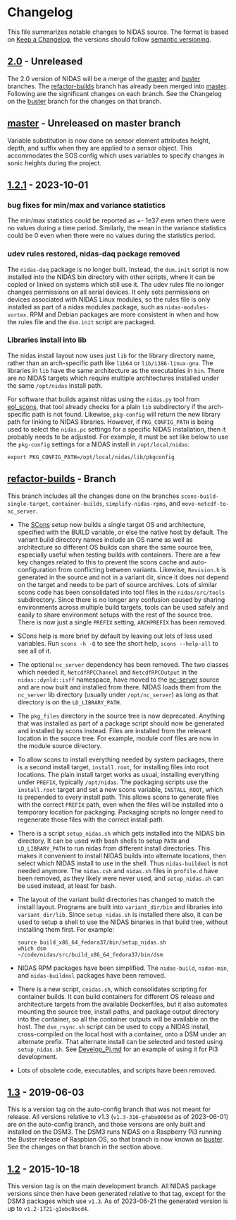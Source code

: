# Changelog

This file summarizes notable changes to NIDAS source.  The format is based on
[Keep a Changelog], the versions should follow [semantic versioning].

## [2.0] - Unreleased

The 2.0 version of NIDAS will be a merge of the [master] and [buster]
branches.  The [refactor-builds] branch has already been merged into [master].
Following are the significant changes on each branch.  See the Changelog on
the [buster] branch for the changes on that branch.

## [master] - Unreleased on master branch

Variable substitution is now done on sensor element attributes height, depth,
and suffix when they are applied to a sensor object.  This accommodates the
SOS config which uses variables to specify changes in sonic heights during the
project.

## [1.2.1] - 2023-10-01

### bug fixes for min/max and variance statistics

The min/max statistics could be reported as +- 1e37 even when there were no
values during a time period.  Similarly, the mean in the variance statistics
could be 0 even when there were no values during the statistics period.

### udev rules restored, nidas-daq package removed

The `nidas-daq` package is no longer built.  Instead, the `dsm.init` script is
now installed into the NIDAS bin directory with other scripts, where it can be
copied or linked on systems which still use it.  The udev rules file no longer
changes permissions on all serial devices.  It only sets permissions on
devices associated with NIDAS Linux modules, so the rules file is only
installed as part of a nidas modules package, such as `nidas-modules-vortex`.
RPM and Debian packages are more consistent in when and how the rules file and
the `dsm.init` script are packaged.

### Libraries install into lib

The nidas install layout now uses just `lib` for the library directory name,
rather than an arch-specific path like `lib64` or `lib/i386-linux-gnu`.  The
libraries in `lib` have the same architecture as the executables in `bin`.
There are no NIDAS targets which require multiple architectures installed
under the same `/opt/nidas` install path.

For software that builds against nidas using the `nidas.py` tool from
[eol_scons](https://github.com/NCAR/eol_scons), that tool already checks for a
plain `lib` subdirectory if the arch-specific path is not found.  Likewise,
`pkg-config` will return the new library path for linking to NIDAS libraries.
However, if `PKG_CONFIG_PATH` is being used to select the `nidas.pc` settings
for a specific NIDAS installation, then it probably needs to be adjusted.  For
example, it must be set like below to use the `pkg-config` settings for a NIDAS
install in `/opt/local/nidas`:

```plain
export PKG_CONFIG_PATH=/opt/local/nidas/lib/pkgconfig
```

## [refactor-builds] - Branch

This branch includes all the changes done on the branches
`scons-build-single-target`, `container-builds`, `simplify-nidas-rpms`, and
`move-netcdf-to-nc_server`.

- The [SCons](https://www.scons.org/) setup now builds a single target OS and
  architecture, specified with the BUILD variable, or else the native host by
  default.  The variant build directory names include an OS name as well as
  architecture so different OS builds can share the same source tree,
  especially useful when testing builds with containers.  There are a few key
  changes related to this to prevent the scons cache and auto-configuration
  from conflicting between variants.  Likewise, `Revision.h` is generated in
  the source and not in a variant dir, since it does not depend on the target
  and needs to be part of source archives. Lots of similar scons code has been
  consolidated into tool files in the `nidas/src/tools` subdirectory.  Since
  there is no longer any confusion caused by sharing environments across
  multiple build targets, tools can be used safely and easily to share
  environment setups with the rest of the source tree.  There is now just a
  single `PREFIX` setting, `ARCHPREFIX` has been removed.

- SCons help is more brief by default by leaving out lots of less used
  variables.  Run `scons -h -Q` to see the short help, `scons --help-all` to see
  all of it.

- The optional `nc_server` dependency has been removed.  The two classes which
  needed it, `NetcdfRPCChannel` and `NetcdfRPCOutput` in the
  `nidas::dynld::isff` namespace, have moved to the
  [nc-server](https://github.com/ncareol/nc-server) source and are now built
  and installed from there.  NIDAS loads them from the `nc_server` lib
  directory (usually under `/opt/nc_server`) as long as that directory is on
  the `LD_LIBRARY_PATH`.

- The `pkg_files` directory in the source tree is now deprecated.  Anything
  that was installed as part of a package script should now be generated and
  installed by scons instead.  Files are installed from the relevant location
  in the source tree.  For example, module conf files are now in the module
  source directory.

- To allow scons to install everything needed by system packages, there is a
  second install target, `install.root`, for installing files into root
  locations.  The plain install target works as usual, installing everything
  under `PREFIX`, typically `/opt/nidas`.  The packaging scripts use the
  `install.root` target and set a new scons variable, `INSTALL_ROOT`, which is
  prepended to every install path.  This allows scons to generate files with
  the correct `PREFIX` path, even when the files will be installed into a
  temporary location for packaging.  Packaging scripts no longer need to
  regenerate those files with the correct install path.

- There is a script `setup_nidas.sh` which gets installed into the NIDAS bin
  directory.  It can be used with bash shells to setup `PATH` and
  `LD_LIBRARY_PATH` to run nidas from different install directories.  This
  makes it convenient to install NIDAS builds into alternate locations, then
  select which NIDAS install to use in the shell.  Thus `nidas-buildeol` is
  not needed anymore.  The `nidas.csh` and `nidas.sh` files in `profile.d`
  have been removed, as they likely were never used, and `setup_nidas.sh` can
  be used instead, at least for bash.

- The layout of the variant build directories has changed to match the install
  layout.  Programs are built into `variant_dir/bin` and libraries into
  `variant_dir/lib`.  Since `setup_nidas.sh` is installed there also, it can
  be used to setup a shell to use the NIDAS binaries in that build tree,
  without installing them first.  For example:

  ```plain
  source build_x86_64_fedora37/bin/setup_nidas.sh
  which dsm
  ~/code/nidas/src/build_x86_64_fedora37/bin/dsm
  ```

- NIDAS RPM packages have been simplified.  The `nidas-build`, `nidas-min`,
  and `nidas-buildeol` packages have been removed.

- There is a new script, `cnidas.sh`, which consolidates scripting for
  container builds.  It can build containers for different OS release and
  architecture targets from the available Dockerfiles, but it also automates
  mounting the source tree, install paths, and package output directory into
  the container, so all the container outputs will be available on the host.
  The `dsm_rsync.sh` script can be used to copy a NIDAS install,
  cross-compiled on the local host with a container, onto a DSM under an
  alternate prefix.  That alternate install can be selected and tested using
  `setup_nidas.sh`.  See
  [Develop_Pi.md](https://github.com/ncareol/nidas/blob/buster/Develop_Pi.md)
  for an example of using it for Pi3 development.

- Lots of obsolete code, executables, and scripts have been removed.

## [1.3] - 2019-06-03

This is a version tag on the auto-config branch that was not meant for
release.  All versions relative to v1.3 (`v1.3-316-gfaba0065d` as of
2023-06-01) are on the auto-config branch, and those versions are only built
and installed on the DSM3.  The DSM3 runs NIDAS on a Raspberry Pi3 running the
Buster release of Raspbian OS, so that branch is now known as [buster].  See
the changes on that branch in the section above.

## [1.2] - 2015-10-18

This version tag is on the main development branch.  All NIDAS package
versions since then have been generated relative to that tag, except for the
DSM3 packages which use `v1.3`.  As of 2023-06-21 the generated version is up
to `v1.2-1721-g1ebc8bcd4`.

<!-- Links -->
[keep a changelog]: https://keepachangelog.com/en/1.0.0/
[semantic versioning]: https://semver.org/spec/v2.0.0.html

<!-- Versions -->
[master]: https://github.com/ncareol/nidas
[buster]: https://github.com/ncareol/nidas/tree/buster
[refactor-builds]: https://github.com/ncareol/nidas/tree/refactor-builds
[2.0]: https://github.com/ncareol/nidas/compare/master
[1.3]: https://github.com/ncareol/nidas/compare/master...v1.3
[1.2.1]: https://github.com/ncareol/nidas/releases/tag/v1.2.1
[1.2]: https://github.com/ncareol/nidas/releases/tag/v1.2
